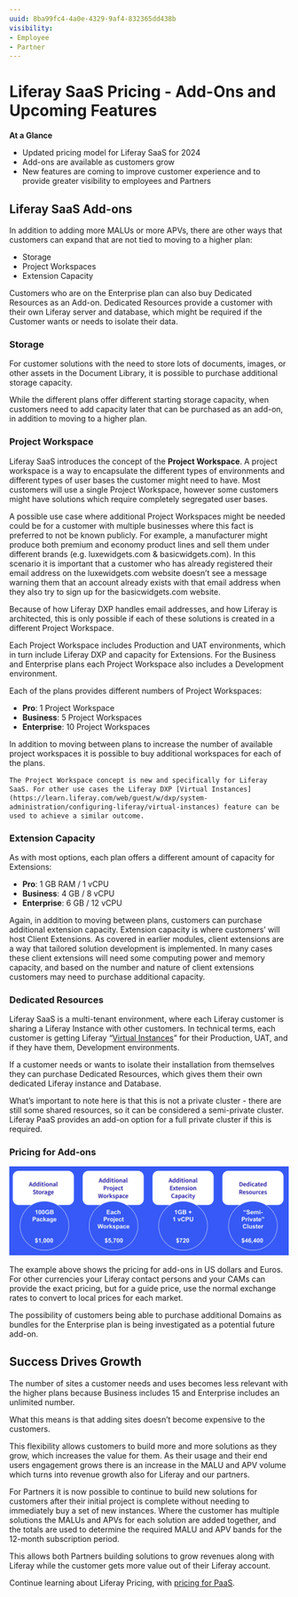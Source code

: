 ```yaml
---
uuid: 8ba99fc4-4a0e-4329-9af4-832365dd438b
visibility: 
- Employee
- Partner
---
```


# Liferay SaaS Pricing - Add-Ons and Upcoming Features

**At a Glance**

* Updated pricing model for Liferay SaaS for 2024
* Add-ons are available as customers grow
* New features are coming to improve customer experience and to provide greater visibility to employees and Partners

## Liferay SaaS Add-ons

In addition to adding more MALUs or more APVs, there are other ways that customers can expand that are not tied to moving to a higher plan:

* Storage
* Project Workspaces
* Extension Capacity

Customers who are on the Enterprise plan can also buy Dedicated Resources as an Add-on. Dedicated Resources provide a customer with their own Liferay server and database, which might be required if the Customer wants or needs to isolate their data. 

### Storage

For customer solutions with the need to store lots of documents, images, or other assets in the Document Library, it is possible to purchase additional storage capacity. 

While the different plans offer different starting storage capacity, when customers need to add capacity later that can be purchased as an add-on, in addition to moving to a higher plan.

### Project Workspace

Liferay SaaS introduces the concept of the **Project Workspace**. A project workspace is a way to encapsulate the different types of environments and different types of user bases the customer might need to have. Most customers will use a single Project Workspace, however some customers might have solutions which require completely segregated user bases.

A possible use case where additional Project Workspaces might be needed could be for a customer with multiple businesses where this fact is preferred to not be known publicly. For example, a manufacturer might produce both premium and economy product lines and sell them under different brands (e.g. luxewidgets.com & basicwidgets.com). In this scenario it is important that a customer who has already registered their email address on the luxewidgets.com website doesn’t see a message warning them that an account already exists with that email address when they also try to sign up for the basicwidgets.com website. 

Because of how Liferay DXP handles email addresses, and how Liferay is architected, this is only possible if each of these solutions is created in a different Project Workspace.

Each Project Workspace includes Production and UAT environments, which in turn include Liferay DXP and capacity for Extensions. For the Business and Enterprise plans each Project Workspace also includes a Development environment.

Each of the plans provides different numbers of Project Workspaces:

* **Pro**: 1 Project Workspace
* **Business**: 5 Project Workspaces
* **Enterprise**: 10 Project Workspaces

In addition to moving between plans to increase the number of available project workspaces it is possible to buy additional workspaces for each of the plans.

```{note}
The Project Workspace concept is new and specifically for Liferay SaaS. For other use cases the Liferay DXP [Virtual Instances](https://learn.liferay.com/web/guest/w/dxp/system-administration/configuring-liferay/virtual-instances) feature can be used to achieve a similar outcome.  
```

### Extension Capacity

As with most options, each plan offers a different amount of capacity for Extensions:

* **Pro**: 1 GB RAM / 1 vCPU
* **Business**: 4 GB / 8 vCPU
* **Enterprise**: 6 GB / 12 vCPU

Again, in addition to moving between plans, customers can purchase additional extension capacity. Extension capacity is where customers’ will host Client Extensions. As covered in earlier modules, client extensions are a way that tailored solution development is implemented.  In many cases these client extensions will need some computing power and memory capacity, and based on the number and nature of client extensions customers may need to purchase additional capacity.

### Dedicated Resources

Liferay SaaS is a multi-tenant environment, where each Liferay customer is sharing a Liferay Instance with other customers.  In technical terms, each customer is getting Liferay “[Virtual Instances](https://learn.liferay.com/web/guest/w/dxp/system-administration/configuring-liferay/virtual-instances/understanding-virtual-instances)” for their Production, UAT, and if they have them, Development environments.

If a customer needs or wants to isolate their installation from themselves they can purchase Dedicated Resources, which gives them their own dedicated Liferay instance and Database.

What’s important to note here is that this is not a private cluster - there are still some shared resources, so it can be considered a semi-private cluster. Liferay PaaS provides an add-on option for a full private cluster if this is required.

### Pricing for Add-ons

![Available add-ons are Storage, Project Workspaces, Extension Capacity, and Dedicated Resouces](./liferay-pricing-saas/images/06.png)

The example above shows the pricing for add-ons in US dollars and Euros. For other currencies your Liferay contact persons and your CAMs can provide the exact pricing, but for a guide price, use the normal exchange rates to convert to local prices for each market.

The possibility of customers being able to purchase additional Domains as bundles for the Enterprise plan is being investigated as a potential future add-on.

## Success Drives Growth

The number of sites a customer needs and uses becomes less relevant with the higher plans because Business includes 15 and Enterprise includes an unlimited number. 

What this means is that adding sites doesn’t become expensive to the customers. 

This flexibility allows customers to build more and more solutions as they grow, which increases the value for them. As their usage and their end users engagement grows there is an increase in the MALU and APV volume which turns into revenue growth also for Liferay and our partners.

For Partners it is now possible to continue to build new solutions for customers after their initial project is complete without needing to immediately buy a set of new instances. Where the customer has multiple solutions the MALUs and APVs for each solution are added together, and the totals are used to determine the required MALU and APV bands for the 12-month subscription period.

This allows both Partners building solutions to grow revenues along with Liferay while the customer gets more value out of their Liferay account.

Continue learning about Liferay Pricing, with [pricing for PaaS](./liferay-pricing-paas.md).
